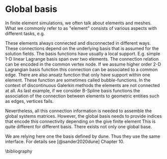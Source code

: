 <!--
SPDX-FileCopyrightText: 2022 The Ikarus Developers mueller@ibb.uni-stuttgart.de

SPDX-License-Identifier: CC-BY-SA-4.0
-->

# Global basis

In finite element simulations, we often talk about elements and meshes. What we commonly refer to as "element"
consists of various aspects with different tasks, e.g.  

These elements always connected and disconnected in different ways. 
These connections depend on the underlying basis that is assumed for the solution fields.
The basis functions have usually a local support. E.g. simple 1-D linear Lagrange basis span over two elements.
The connection relation can be encoded in the common vertex node. If we assume higher order 2-D Lagrangian basis function this connection can be associated to a common edge.
There are also ansatz function that only have support within one element. These function are sometimes called bubble-functions.
In the context of discontinuous Galerkin methods the elements are not connected at all.
As last example, if we consider B-Spline basis functions the association of the connection between elements to geometric entities such as edges, vertices fails.

Nevertheless, all this connection information is needed to assemble the global systems matrices. 
However, the global basis needs to provide indices that encode this connectivity depending on the give finite element
This is quite different for different basis. There exists not only one global base.

We are relying here one the basis defined by dune. Thus they use the same interface.
For details see [@sander2020dune] Chapter 10.

\bibliography